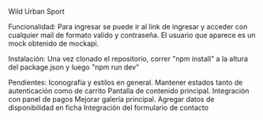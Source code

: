 Wild Urban Sport

Funcionalidad:
Para ingresar se puede ir al link de ingresar y acceder con cualquier mail de formato valido y contraseña.
El usuario que aparece es un mock obtenido de mockapi.

Instalación:
Una vez clonado el repositorio, correr "npm install" a la altura del package.json y luego "npm run dev"

Pendientes:
Iconografía y estilos en general.
Mantener estados tanto de autenticación como de carrito
Pantalla de contenido principal.
Integración con panel de pagos
Mejorar galería principal.
Agregar datos de disponibilidad en ficha
Integración del formulario de contacto